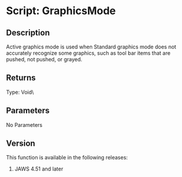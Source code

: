 # Script: GraphicsMode

## Description

Active graphics mode is used when Standard graphics mode does not
accurately recognize some graphics, such as tool bar items that are
pushed, not pushed, or grayed.

## Returns

Type: Void\

## Parameters

No Parameters

## Version

This function is available in the following releases:

1.  JAWS 4.51 and later
